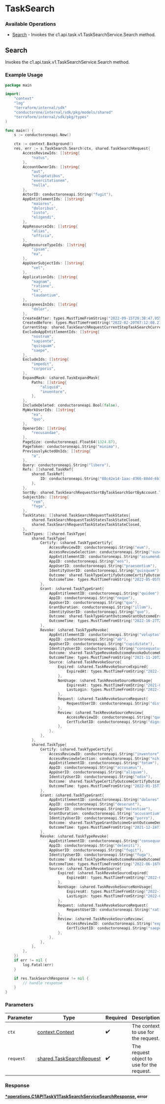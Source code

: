 # TaskSearch

### Available Operations

* [Search](#search) - Invokes the c1.api.task.v1.TaskSearchService.Search method.

## Search

Invokes the c1.api.task.v1.TaskSearchService.Search method.

### Example Usage

```go
package main

import(
	"context"
	"log"
	"terraform/internal/sdk"
	"conductorone/internal/sdk/pkg/models/shared"
	"terraform/internal/sdk/pkg/types"
)

func main() {
    s := conductoroneapi.New()

    ctx := context.Background()
    res, err := s.TaskSearch.Search(ctx, shared.TaskSearchRequest{
        AccessReviewIds: []string{
            "natus",
        },
        AccountOwnerIds: []string{
            "aut",
            "voluptatibus",
            "exercitationem",
            "nulla",
        },
        ActorID: conductoroneapi.String("fugit"),
        AppEntitlementIds: []string{
            "maiores",
            "doloribus",
            "iusto",
            "eligendi",
        },
        AppResourceIds: []string{
            "alias",
            "officia",
        },
        AppResourceTypeIds: []string{
            "ipsam",
            "ea",
        },
        AppUserSubjectIds: []string{
            "vel",
        },
        ApplicationIds: []string{
            "magnam",
            "ratione",
            "ex",
            "laudantium",
        },
        AssigneesInIds: []string{
            "dolor",
        },
        CreatedAfter: types.MustTimeFromString("2022-09-15T20:38:47.955Z"),
        CreatedBefore: types.MustTimeFromString("2022-02-20T07:12:08.273Z"),
        CurrentStep: shared.TaskSearchRequestCurrentStepTaskSearchCurrentStepApproval.ToPointer(),
        ExcludeAppEntitlementIds: []string{
            "nostrum",
            "sapiente",
            "quisquam",
            "saepe",
        },
        ExcludeIds: []string{
            "impedit",
            "corporis",
        },
        ExpandMask: &shared.TaskExpandMask{
            Paths: []string{
                "aliquid",
                "inventore",
            },
        },
        IncludeDeleted: conductoroneapi.Bool(false),
        MyWorkUserIds: []string{
            "ea",
            "quo",
        },
        OpenerIds: []string{
            "recusandae",
        },
        PageSize: conductoroneapi.Float64(1324.87),
        PageToken: conductoroneapi.String("minima"),
        PreviouslyActedOnIds: []string{
            "a",
        },
        Query: conductoroneapi.String("libero"),
        Refs: []shared.TaskRef{
            shared.TaskRef{
                ID: conductoroneapi.String("08c42e14-1aac-4366-88dd-6b1442907474"),
            },
        },
        SortBy: shared.TaskSearchRequestSortByTaskSearchSortByAccount.ToPointer(),
        SubjectIds: []string{
            "rem",
            "fuga",
        },
        TaskStates: []shared.TaskSearchRequestTaskStates{
            shared.TaskSearchRequestTaskStatesTaskStateClosed,
            shared.TaskSearchRequestTaskStatesTaskStateClosed,
        },
        TaskTypes: []shared.TaskType{
            shared.TaskType{
                Certify: &shared.TaskTypeCertify{
                    AccessReviewID: conductoroneapi.String("eum"),
                    AccessReviewSelection: conductoroneapi.String("suscipit"),
                    AppEntitlementID: conductoroneapi.String("assumenda"),
                    AppID: conductoroneapi.String("eos"),
                    AppUserID: conductoroneapi.String("praesentium"),
                    IdentityUserID: conductoroneapi.String("quisquam"),
                    Outcome: shared.TaskTypeCertifyOutcomeCertifyOutcomeUnspecified.ToPointer(),
                    OutcomeTime: types.MustTimeFromString("2022-05-05T02:03:02.582Z"),
                },
                Grant: &shared.TaskTypeGrant{
                    AppEntitlementID: conductoroneapi.String("quidem"),
                    AppID: conductoroneapi.String("neque"),
                    AppUserID: conductoroneapi.String("quo"),
                    GrantDuration: conductoroneapi.String("illum"),
                    IdentityUserID: conductoroneapi.String("quo"),
                    Outcome: shared.TaskTypeGrantOutcomeGrantOutcomeError.ToPointer(),
                    OutcomeTime: types.MustTimeFromString("2022-10-27T21:30:06.318Z"),
                },
                Revoke: &shared.TaskTypeRevoke{
                    AppEntitlementID: conductoroneapi.String("voluptas"),
                    AppID: conductoroneapi.String("ab"),
                    AppUserID: conductoroneapi.String("cupiditate"),
                    IdentityUserID: conductoroneapi.String("consequatur"),
                    Outcome: shared.TaskTypeRevokeOutcomeRevokeOutcomeRevoked.ToPointer(),
                    OutcomeTime: types.MustTimeFromString("2021-11-20T21:59:17.660Z"),
                    Source: &shared.TaskRevokeSource{
                        Expired: &shared.TaskRevokeSourceExpired{
                            ExpiredAt: types.MustTimeFromString("2022-10-21T01:48:15.498Z"),
                        },
                        NonUsage: &shared.TaskRevokeSourceNonUsage{
                            ExpiresAt: types.MustTimeFromString("2021-08-15T10:59:14.485Z"),
                            LastLogin: types.MustTimeFromString("2022-11-13T03:35:18.820Z"),
                        },
                        Request: &shared.TaskRevokeSourceRequest{
                            RequestUserID: conductoroneapi.String("distinctio"),
                        },
                        Review: &shared.TaskRevokeSourceReview{
                            AccessReviewID: conductoroneapi.String("quod"),
                            CertTicketID: conductoroneapi.String("dignissimos"),
                        },
                    },
                },
            },
            shared.TaskType{
                Certify: &shared.TaskTypeCertify{
                    AccessReviewID: conductoroneapi.String("inventore"),
                    AccessReviewSelection: conductoroneapi.String("nihil"),
                    AppEntitlementID: conductoroneapi.String("totam"),
                    AppID: conductoroneapi.String("accusamus"),
                    AppUserID: conductoroneapi.String("aliquam"),
                    IdentityUserID: conductoroneapi.String("odio"),
                    Outcome: shared.TaskTypeCertifyOutcomeCertifyOutcomeDecertified.ToPointer(),
                    OutcomeTime: types.MustTimeFromString("2022-01-15T19:21:50.024Z"),
                },
                Grant: &shared.TaskTypeGrant{
                    AppEntitlementID: conductoroneapi.String("dolores"),
                    AppID: conductoroneapi.String("deserunt"),
                    AppUserID: conductoroneapi.String("molestiae"),
                    GrantDuration: conductoroneapi.String("accusantium"),
                    IdentityUserID: conductoroneapi.String("porro"),
                    Outcome: shared.TaskTypeGrantOutcomeGrantOutcomeDenied.ToPointer(),
                    OutcomeTime: types.MustTimeFromString("2021-12-24T16:30:16.544Z"),
                },
                Revoke: &shared.TaskTypeRevoke{
                    AppEntitlementID: conductoroneapi.String("consequuntur"),
                    AppID: conductoroneapi.String("deleniti"),
                    AppUserID: conductoroneapi.String("fugit"),
                    IdentityUserID: conductoroneapi.String("fuga"),
                    Outcome: shared.TaskTypeRevokeOutcomeRevokeOutcomeError.ToPointer(),
                    OutcomeTime: types.MustTimeFromString("2022-06-18T04:24:04.187Z"),
                    Source: &shared.TaskRevokeSource{
                        Expired: &shared.TaskRevokeSourceExpired{
                            ExpiredAt: types.MustTimeFromString("2022-09-04T03:00:04.529Z"),
                        },
                        NonUsage: &shared.TaskRevokeSourceNonUsage{
                            ExpiresAt: types.MustTimeFromString("2022-11-08T08:09:29.073Z"),
                            LastLogin: types.MustTimeFromString("2022-07-09T22:36:51.892Z"),
                        },
                        Request: &shared.TaskRevokeSourceRequest{
                            RequestUserID: conductoroneapi.String("ratione"),
                        },
                        Review: &shared.TaskRevokeSourceReview{
                            AccessReviewID: conductoroneapi.String("explicabo"),
                            CertTicketID: conductoroneapi.String("saepe"),
                        },
                    },
                },
            },
        },
    })
    if err != nil {
        log.Fatal(err)
    }

    if res.TaskSearchResponse != nil {
        // handle response
    }
}
```

### Parameters

| Parameter                                                            | Type                                                                 | Required                                                             | Description                                                          |
| -------------------------------------------------------------------- | -------------------------------------------------------------------- | -------------------------------------------------------------------- | -------------------------------------------------------------------- |
| `ctx`                                                                | [context.Context](https://pkg.go.dev/context#Context)                | :heavy_check_mark:                                                   | The context to use for the request.                                  |
| `request`                                                            | [shared.TaskSearchRequest](../../models/shared/tasksearchrequest.md) | :heavy_check_mark:                                                   | The request object to use for the request.                           |


### Response

**[*operations.C1APITaskV1TaskSearchServiceSearchResponse](../../models/operations/c1apitaskv1tasksearchservicesearchresponse.md), error**


